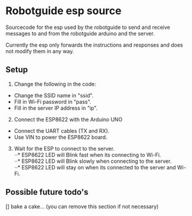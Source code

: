 # Robotguide esp source
Sourcecode for the esp used by the robotguide to send and receive messages
to and from the robotguide arduino and the server.  

Currently the esp only forwards the instructions and responses and does not modify them in any way.

## Setup
1. Change the following in the code:  
- Change the SSID name in "ssid".  
- Fill in Wi-Fi password in "pass".  
- Fill in the server IP address in "ip".  
  
2. Connect the ESP8622 with the Arduino UNO  
- Connect the UART cables (TX and RX).  
- Use VIN to power the ESP8622 board.  

3. Wait for the ESP to connect to the server.  
⋅⋅* ESP8622 LED will Blink fast when its connecting to Wi-Fi.  
⋅⋅* ESP8622 LED will Blink slowly when connecting to the server.  
⋅⋅* ESP8622 LED will stay on when its connected to the server and Wi-Fi.  


## Possible future todo's
[] bake a cake...
(you can remove this section if not necessary)
